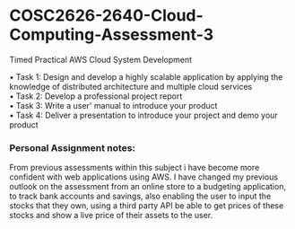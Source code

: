 # COSC2626-2640-Cloud-Computing-Assessment-3      
Timed Practical AWS Cloud System Development   
   
• Task 1: Design and develop a highly scalable application by applying the knowledge of distributed architecture 
and multiple cloud services    
• Task 2: Develop a professional project report   
• Task 3: Write a user' manual to introduce your product    
• Task 4: Deliver a presentation to introduce your project and demo your product     

### Personal Assignment notes:
From previous assessments within this subject i have become more confident with web applications using AWS.
I have changed my previous outlook on the assessment from an online store to a budgeting application, to track bank accounts
and savings, also enabling the user to input the stocks that they own, using a third party API be able to get prices of these stocks
and show a live price of their assets to the user.
